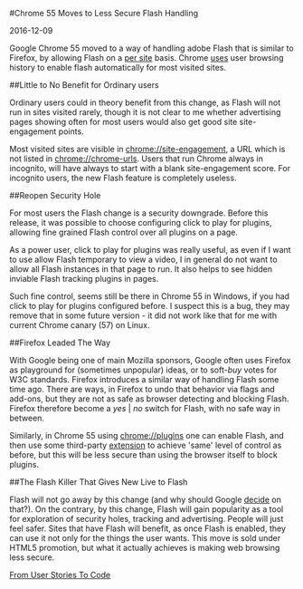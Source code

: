 #Chrome 55 Moves to Less Secure Flash Handling

2016-12-09

<!--- tags: browser -->

Google Chrome 55 moved to a way of handling adobe Flash that is similar to Firefox, by allowing Flash on a [per site](https://blog.google/products/chrome/flash-and-chrome/) basis. Chrome [uses](https://www.bleepingcomputer.com/news/software/chrome-55-now-blocks-flash-uses-html5-by-default/) user browsing history to enable flash automatically for most visited sites. 

##Little to No Benefit for Ordinary users

Ordinary users could in theory benefit from this change, as Flash will not run in sites visited rarely, though it is not clear to me whether advertising pages showing often for most users would also get good site site-engagement points.

Most visited sites are visible in [chrome://site-engagement](chrome://site-engagement), a URL which is not listed in [chrome://chrome-urls](chrome://chrome-urls). Users that run Chrome always in incognito, will have always to start with a blank site-engagement score. For incognito users, the new Flash feature is completely useless.

##Reopen Security Hole

For most users the Flash change is a security downgrade. Before this release, it was possible to choose configuring click to play for plugins, allowing fine grained Flash control over all plugins on a page. 

As a power user, click to play for plugins was really useful, as even if I want to use allow Flash temporary to view a video, I in general do not want to allow all Flash instances in that page to run. It also helps to see hidden inviable Flash tracking plugins in pages.

Such fine control, seems still be there in Chrome 55 in Windows, if you had click to play for plugins configured before. I suspect this is a bug, they may remove that in some future version - it did not work like that for me with current Chrome canary (57) on Linux.

##Firefox Leaded The Way

With Google being one of main Mozilla sponsors, Google often uses Firefox as playground for (sometimes unpopular) ideas, or to soft-*buy* votes for W3C standards. Firefox introduces a similar way of handling Flash some time ago. There are ways, in Firefox to undo that behavior via flags and add-ons, but they are not as safe as browser detecting and blocking Flash. Firefox therefore become a *yes* | *no* switch for Flash, with no safe way in between.

Similarly, in Chrome 55 using [chrome://plugins](chrome://plugins) one can enable Flash, and then use some third-party [extension](https://chrome.google.com/webstore/detail/flashcontrol/mfidmkgnfgnkihnjeklbekckimkipmoe) to achieve 'same' level of control as before, but this will be less secure than using the browser itself to block plugins.

##The Flash Killer That Gives New Live to Flash

Flash will not go away by this change (and why should Google [decide](https://docs.google.com/presentation/d/106_KLNJfwb9L-1hVVa4i29aw1YXUy9qFX-Ye4kvJj-4/present?ueb=true&slide=id.p) on that?). On the contrary, by this change, Flash will gain popularity as a tool for exploration of security holes, tracking and advertising. People will just feel safer. Sites that have Flash will benefit, as once Flash is enabled, they can use it not only for the things the user wants. This move is sold under HTML5 promotion, but what it actually achieves is making web browsing less secure.

<ins class='nfooter'><a rel='next' id='fnext' href='#blog/2016/2016-11-29-From-User-Stories-To-Code.md'>From User Stories To Code</a></ins>
